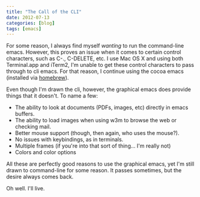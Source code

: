 ```yaml
---
title: "The Call of the CLI"
date: 2012-07-13
categories: [blog]
tags: [emacs]
---
```

For some reason, I always find myself *wanting* to run the command-line emacs. However, this proves an issue when it comes to certain control characters, such as C-., C-DELETE, etc. I use Mac OS X and using both Terminal.app and iTerm2, I'm unable to get these control characters to pass through to cli emacs. For that reason, I continue using the cocoa emacs (installed via [homebrew](http://mxcl.github.com/homebrew/)).
<!--more-->
Even though I'm drawn the cli, however, the graphical emacs does provide things that it doesn't. To name a few:

* The ability to look at documents (PDFs, images, etc) directly in emacs buffers.
* The ability to load images when using w3m to browse the web or checking mail.
* Better mouse support (though, then again, who uses the mouse?).
* No issues with keybindings, as in terminals.
* Multiple frames (if you're into that sort of thing... I'm really not)
* Colors and color options

All these are perfectly good reasons to use the graphical emacs, yet I'm still drawn to command-line for some reason. It passes sometimes, but the desire always comes back.

Oh well. I'll live.
